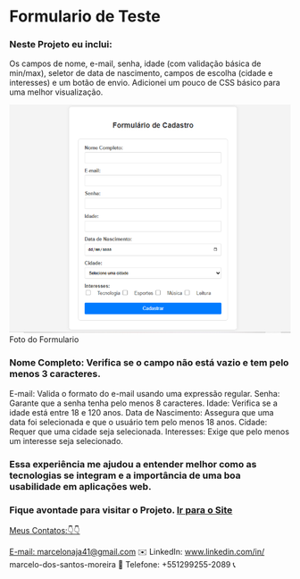 # Formulario de Teste 

### Neste Projeto eu inclui: 
Os campos de nome, e-mail, senha, idade (com validação básica de min/max), 
seletor de data de nascimento, campos de escolha (cidade e interesses)
e um botão de envio. Adicionei um pouco de CSS básico para uma melhor visualização.

<figuri>
<img src="Formulario teste.PNG" />
<figcaption>Foto do Formulario</figcaption>
<figuri/>

### Nome Completo: Verifica se o campo não está vazio e tem pelo menos 3 caracteres.
E-mail: Valida o formato do e-mail usando uma expressão regular.
Senha: Garante que a senha tenha pelo menos 8 caracteres.
Idade: Verifica se a idade está entre 18 e 120 anos.
Data de Nascimento: Assegura que uma data foi selecionada e que o usuário tem pelo menos 18 anos.
Cidade: Requer que uma cidade seja selecionada.
Interesses: Exige que pelo menos um interesse seja selecionado.

### Essa experiência me ajudou a entender melhor como as tecnologias se integram e a importância de uma boa usabilidade em aplicações web.
<h3 italic>Fique avontade para visitar o Projeto. <a href="" /> Ir para o Site </h3>

Meus Contatos:👇👇

E-mail: marcelonaja41@gmail.com ✉️ LinkedIn: www.linkedin.com/in/ marcelo-dos-santos-moreira 🔗 Telefone: +551299255-2089 📞
